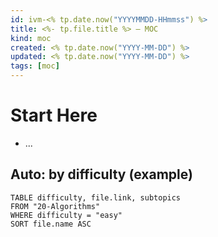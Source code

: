 ```yaml
---
id: ivm-<% tp.date.now("YYYYMMDD-HHmmss") %>
title: <%- tp.file.title %> — MOC
kind: moc
created: <% tp.date.now("YYYY-MM-DD") %>
updated: <% tp.date.now("YYYY-MM-DD") %>
tags: [moc]
---
```


# Start Here
- ...

## Auto: by difficulty (example)
```dataview
TABLE difficulty, file.link, subtopics
FROM "20-Algorithms"
WHERE difficulty = "easy"
SORT file.name ASC
```
